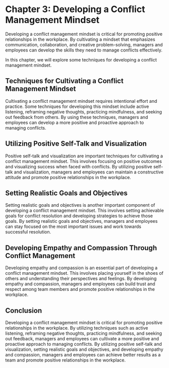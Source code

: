 Chapter 3: Developing a Conflict Management Mindset
===================================================

Developing a conflict management mindset is critical for promoting positive relationships in the workplace. By cultivating a mindset that emphasizes communication, collaboration, and creative problem-solving, managers and employees can develop the skills they need to manage conflicts effectively.

In this chapter, we will explore some techniques for developing a conflict management mindset.

Techniques for Cultivating a Conflict Management Mindset
--------------------------------------------------------

Cultivating a conflict management mindset requires intentional effort and practice. Some techniques for developing this mindset include active listening, reframing negative thoughts, practicing mindfulness, and seeking out feedback from others. By using these techniques, managers and employees can develop a more positive and proactive approach to managing conflicts.

Utilizing Positive Self-Talk and Visualization
----------------------------------------------

Positive self-talk and visualization are important techniques for cultivating a conflict management mindset. This involves focusing on positive outcomes and visualizing success when faced with conflicts. By utilizing positive self-talk and visualization, managers and employees can maintain a constructive attitude and promote positive relationships in the workplace.

Setting Realistic Goals and Objectives
--------------------------------------

Setting realistic goals and objectives is another important component of developing a conflict management mindset. This involves setting achievable goals for conflict resolution and developing strategies to achieve those goals. By setting realistic goals and objectives, managers and employees can stay focused on the most important issues and work towards successful resolution.

Developing Empathy and Compassion Through Conflict Management
-------------------------------------------------------------

Developing empathy and compassion is an essential part of developing a conflict management mindset. This involves placing yourself in the shoes of others and understanding their perspectives and feelings. By developing empathy and compassion, managers and employees can build trust and respect among team members and promote positive relationships in the workplace.

Conclusion
----------

Developing a conflict management mindset is critical for promoting positive relationships in the workplace. By utilizing techniques such as active listening, reframing negative thoughts, practicing mindfulness, and seeking out feedback, managers and employees can cultivate a more positive and proactive approach to managing conflicts. By utilizing positive self-talk and visualization, setting realistic goals and objectives, and developing empathy and compassion, managers and employees can achieve better results as a team and promote positive relationships in the workplace.
